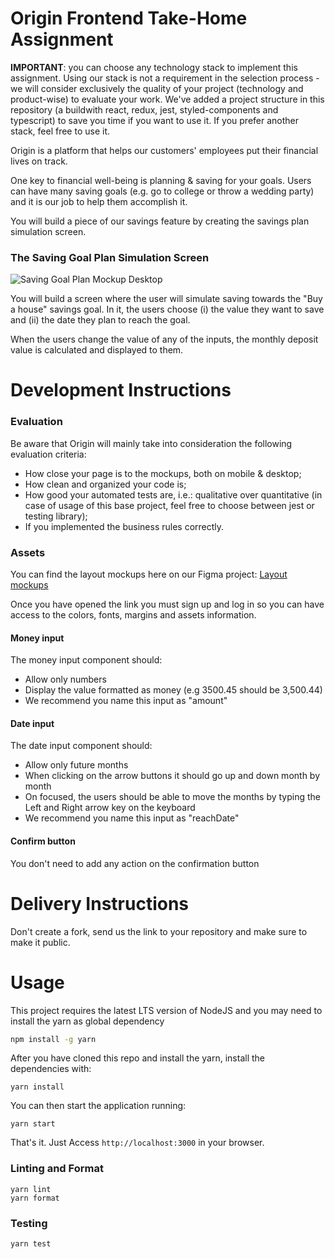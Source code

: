 # Origin Frontend Take-Home Assignment

**IMPORTANT**: you can choose any technology stack to implement this assignment. Using our stack is not a requirement in the selection process - we will consider exclusively the quality of your project (technology and product-wise) to evaluate your work. We've added a project structure in this repository (a buildwith react, redux, jest, styled-components and typescript) to save you time if you want to use it. If you prefer another stack, feel free to use it.

Origin is a platform that helps our customers' employees put their financial lives on track.

One key to financial well-being is planning & saving for your goals. Users can have many saving goals (e.g. go to college or throw a wedding party) and it is our job to help them accomplish it.

You will build a piece of our savings feature by creating the savings plan simulation screen.

### The Saving Goal Plan Simulation Screen

![Saving Goal Plan Mockup Desktop](https://github.com/OriginFinancial/frontend-take-home-assignment/blob/master/mockups/saving-goal-plan-desk.png)

You will build a screen where the user will simulate saving towards the "Buy a house" savings goal.
In it, the users choose (i) the value they want to save and (ii) the date they plan to reach the goal.

When the users change the value of any of the inputs, the monthly deposit value is calculated and displayed to them.

# Development Instructions

### Evaluation

Be aware that Origin will mainly take into consideration the following evaluation criteria:

- How close your page is to the mockups, both on mobile & desktop;
- How clean and organized your code is;
- How good your automated tests are, i.e.: qualitative over quantitative (in case of usage of this base project, feel free to choose between jest or testing library);
- If you implemented the business rules correctly.

### Assets

You can find the layout mockups here on our Figma project:
[Layout mockups](https://www.figma.com/file/Axdg0WSJURcxp8Arq3gg9x/Take-Home-Assignment-v2)

Once you have opened the link you must sign up and log in so you can have access to the colors, fonts, margins and assets information.

#### Money input

The money input component should:

- Allow only numbers
- Display the value formatted as money (e.g 3500.45 should be 3,500.44)
- We recommend you name this input as "amount"

#### Date input

The date input component should:

- Allow only future months
- When clicking on the arrow buttons it should go up and down month by month
- On focused, the users should be able to move the months by typing the Left and Right arrow key on the keyboard
- We recommend you name this input as "reachDate"

#### Confirm button

You don't need to add any action on the confirmation button

# Delivery Instructions

Don't create a fork, send us the link to your repository and make sure to make it public.

# Usage

This project requires the latest LTS version of NodeJS and you may need to install the yarn as global dependency

```bash
npm install -g yarn
```

After you have cloned this repo and install the yarn, install the dependencies with:

```
yarn install
```

You can then start the application running:

```
yarn start
```

That's it. Just Access `http://localhost:3000` in your browser.

### Linting and Format

```
yarn lint
yarn format
```

### Testing

```
yarn test
```
